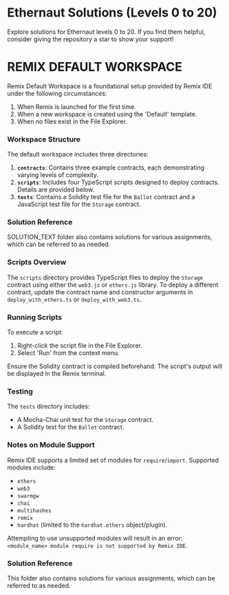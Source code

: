 # Ethernaut Solutions (Levels 0 to 20)

Explore solutions for Ethernaut levels 0 to 20. If you find them helpful, consider giving the repository a star to show your support!
# REMIX DEFAULT WORKSPACE

Remix Default Workspace is a foundational setup provided by Remix IDE under the following circumstances:

1. When Remix is launched for the first time.
2. When a new workspace is created using the 'Default' template.
3. When no files exist in the File Explorer.

### Workspace Structure

The default workspace includes three directories:

1. **`contracts`**: Contains three example contracts, each demonstrating varying levels of complexity.
2. **`scripts`**: Includes four TypeScript scripts designed to deploy contracts. Details are provided below.
3. **`tests`**: Contains a Solidity test file for the `Ballot` contract and a JavaScript test file for the `Storage` contract.

### Solution Reference

SOLUTION_TEXT folder also contains solutions for various assignments, which can be referred to as needed.

### Scripts Overview

The `scripts` directory provides TypeScript files to deploy the `Storage` contract using either the `web3.js` or `ethers.js` library. To deploy a different contract, update the contract name and constructor arguments in `deploy_with_ethers.ts` or `deploy_with_web3.ts`.

### Running Scripts

To execute a script:
1. Right-click the script file in the File Explorer.
2. Select 'Run' from the context menu.

Ensure the Solidity contract is compiled beforehand. The script's output will be displayed in the Remix terminal.

### Testing

The `tests` directory includes:
- A Mocha-Chai unit test for the `Storage` contract.
- A Solidity test for the `Ballot` contract.

### Notes on Module Support

Remix IDE supports a limited set of modules for `require`/`import`. Supported modules include:
- `ethers`
- `web3`
- `swarmgw`
- `chai`
- `multihashes`
- `remix`
- `hardhat` (limited to the `hardhat.ethers` object/plugin).

Attempting to use unsupported modules will result in an error: `<module_name> module require is not supported by Remix IDE`.

### Solution Reference

This folder also contains solutions for various assignments, which can be referred to as needed.